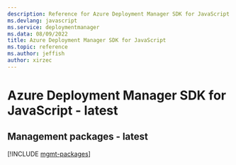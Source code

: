 ```yaml
---
description: Reference for Azure Deployment Manager SDK for JavaScript
ms.devlang: javascript
ms.service: deploymentmanager
ms.data: 08/09/2022
title: Azure Deployment Manager SDK for JavaScript
ms.topic: reference
ms.author: jeffish
author: xirzec
---
```

# Azure Deployment Manager SDK for JavaScript - latest

## Management packages - latest
[!INCLUDE [mgmt-packages](deployment-manager-mgmt-index.md)]